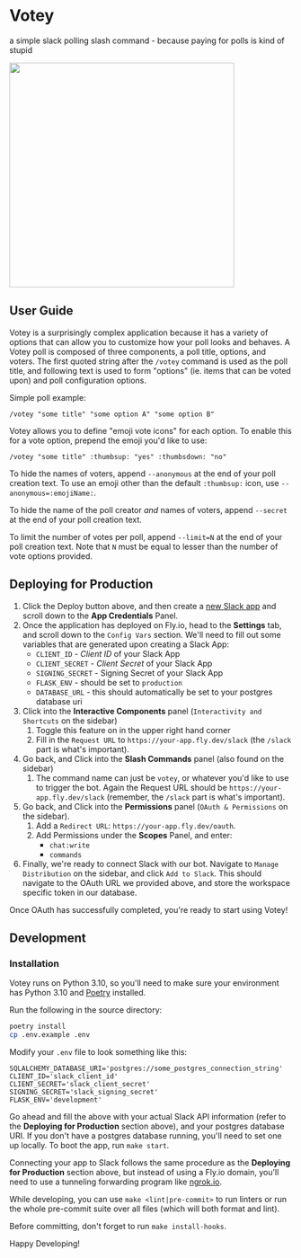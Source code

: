 # Votey

a simple slack polling slash command - because paying for polls is kind of stupid

<img src="https://user-images.githubusercontent.com/1365665/87252413-a9d07100-c427-11ea-9cc0-751902c99062.png" width="400px"/>

## User Guide
Votey is a surprisingly complex application because it has a variety of options that can allow you to customize how your poll looks and behaves. A Votey poll is composed of three components, a poll title, options, and voters. The first quoted string after the `/votey` command is used as the poll title, and following text is used to form "options" (ie. items that can be voted upon) and poll configuration options.

Simple poll example:

`/votey "some title" "some option A" "some option B"`

Votey allows you to define "emoji vote icons" for each option. To enable this for a vote option, prepend the emoji you'd like to use:

`/votey "some title" :thumbsup: "yes" :thumbsdown: "no"`

To hide the names of voters, append `--anonymous` at the end of your poll creation text. To use an emoji other than the default `:thumbsup:` icon, use `--anonymous=:emojiName:`.

To hide the name of the poll creator _and_ names of voters, append `--secret` at the end of your poll creation text.

To limit the number of votes per poll, append `--limit=N` at the end of your poll creation text. Note that `N` must be equal to lesser than the number of vote options provided.

## Deploying for Production

1. Click the Deploy button above, and then create a [new Slack app](https://api.slack.com/apps) and scroll down to the **App Credentials** Panel.
1. Once the application has deployed on Fly.io, head to the **Settings** tab, and scroll down to the `Config Vars` section. We'll need to fill out some variables that are generated upon creating a Slack App:
    - `CLIENT_ID` - _Client ID_ of your Slack App
    - `CLIENT_SECRET` - _Client Secret_ of your Slack App
    - `SIGNING_SECRET` - Signing Secret of your Slack App
    - `FLASK_ENV` - should be set to `production`
    - `DATABASE_URL` - this should automatically be set to your postgres database uri
1. Click into the **Interactive Components** panel (`Interactivity and Shortcuts` on the sidebar)
    1. Toggle this feature on in the upper right hand corner
    1. Fill in the `Request URL` to `https://your-app.fly.dev/slack` (the `/slack` part is what's important).
1. Go back, and Click into the **Slash Commands** panel (also found on the sidebar)
    1. The command name can just be `votey`, or whatever you'd like to use to trigger the bot. Again the Request URL should be `https://your-app.fly.dev/slack` (remember, the `/slack` part is what's important).
1. Go back, and Click into the **Permissions** panel (`OAuth & Permissions` on the sidebar).
    1. Add a `Redirect URL`: `https://your-app.fly.dev/oauth`.
    1. Add Permissions under the **Scopes** Panel, and enter:
        - `chat:write`
        - `commands`
1. Finally, we're ready to connect Slack with our bot. Navigate to `Manage Distribution` on the sidebar, and click `Add to Slack`. This should navigate to the OAuth URL we provided above, and store the workspace specific token in our database.

Once OAuth has successfully completed, you're ready to start using Votey!

## Development
### Installation
Votey runs on Python 3.10, so you'll need to make sure your environment has Python 3.10 and [Poetry](https://python-poetry.org/) installed.

Run the following in the source directory:

```bash
poetry install
cp .env.example .env
```

Modify your `.env` file to look something like this:

```
SQLALCHEMY_DATABASE_URI='postgres://some_postgres_connection_string'
CLIENT_ID='slack_client_id'
CLIENT_SECRET='slack_client_secret'
SIGNING_SECRET='slack_signing_secret'
FLASK_ENV='development'
```

Go ahead and fill the above with your actual Slack API information (refer to the **Deploying for Production** section above), and your postgres database URI. If you don't have a postgres database running, you'll need to set one up locally. To boot the app, run `make start`.

Connecting your app to Slack follows the same procedure as the **Deploying for Production** section above, but instead of using a Fly.io domain, you'll need to use a tunneling forwarding program like [ngrok.io](http://ngrok.io/).

While developing, you can use `make <lint|pre-commit>` to run linters or run the whole pre-commit suite over all files (which will both format and lint).

Before committing, don't forget to run `make install-hooks`.

Happy Developing!
